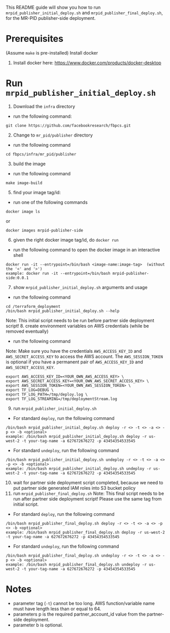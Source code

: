 This README guide will show you how to run `mrpid_publisher_initial_deploy.sh` and `mrpid_publisher_final_deploy.sh`, for the MR-PID publisher-side deployment.

# Prerequisites
(Assume `make` is pre-installed)
Install docker
1. Install docker here: https://www.docker.com/products/docker-desktop

# Run `mrpid_publisher_initial_deploy.sh`

1. Download the `infra` directory
  * run the following command:
```
git clone https://github.com/facebookresearch/fbpcs.git
```
2. Change to `mr_pid/publisher` directory
  * run the following command
```
cd fbpcs/infra/mr_pid/publisher
```
3. build the image
  * run the following command
```
make image-build
```
5. find your image tag/id:
  * run one of the following commands
```
docker image ls
```
or
```
docker images mrpid-publisher-side
```
6. given the right docker image tag/id, do `docker run`
  * run the following command to open the docker image in an interactive shell
```
docker run -it --entrypoint=/bin/bash <image-name:image-tag>  (without the '<' and '>')
example: docker run -it --entrypoint=/bin/bash mrpid-publisher-side:0.0.1
```
7. show `mrpid_publisher_initial_deploy.sh` arguments and usage
  * run the following command
```
cd /terraform_deployment
/bin/bash mrpid_publisher_initial_deploy.sh --help
```
Note: This initial script needs to be run before partner side deployment script!
8. create environment variables on AWS credentials (while be removed eventually)
  * run the following command

Note: Make sure you have the credentials `AWS_ACCESS_KEY_ID` and `AWS_SECRET_ACCESS_KEY` to access the AWS account.
The `AWS_SESSION_TOKEN` is optional if you have a permanent pair of `AWS_ACCESS_KEY_ID` and `AWS_SECRET_ACCESS_KEY`.
```
export AWS_ACCESS_KEY_ID=<YOUR_OWN_AWS_ACCESS_KEY> \
export AWS_SECRET_ACCESS_KEY=<YOUR_OWN_AWS_SECRET_ACCESS_KEY> \
export AWS_SESSION_TOKEN=<YOUR_OWN_AWS_SESSION_TOKEN> \
export TF_LOG=DEBUG \
export TF_LOG_PATH=/tmp/deploy.log \
export TF_LOG_STREAMING=/tmp/deploymentStream.log
```
9. run `mrpid_publisher_initial_deploy.sh`
 * For standard `deploy`, run the following command

```
/bin/bash mrpid_publisher_initial_deploy.sh deploy -r <> -t <> -a <> -p <> -b <optional>
example: /bin/bash mrpid_publisher_initial_deploy.sh deploy -r us-west-2 -t your-tag-name -a 627672676272 -p 43454354533545
```

 * For standard `undeploy`, run the following command
```
/bin/bash mrpid_publisher_initial_deploy.sh undeploy -r <> -t <> -a <> -p <> -b <optional>
example: /bin/bash mrpid_publisher_initial_deploy.sh undeploy -r us-west-2 -t your-tag-name -a 627672676272 -p 43454354533545
```
10. wait for partner side deployment script completed, because we need to put partner side generated IAM roles into S3 bucket policy
11. run `mrpid_publisher_final_deploy.sh`
Note: This final script needs to be run after partner side deployment script!
Please use the same tag from initial script.
 * For standard `deploy`, run the following command

```
/bin/bash mrpid_publisher_final_deploy.sh deploy -r <> -t <> -a <> -p <> -b <optional>
example: /bin/bash mrpid_publisher_final_deploy.sh deploy -r us-west-2 -t your-tag-name -a 627672676272 -p 43454354533545
```

 * For standard `undeploy`, run the following command
```
/bin/bash mrpid_publisher_final_deploy.sh undeploy -r <> -t <> -a <> -p <> -b <optional>
example: /bin/bash mrpid_publisher_final_deploy.sh undeploy -r us-west-2 -t your-tag-name -a 627672676272 -p 43454354533545
```

# Notes
 * parameter tag (`-t`) cannot be too long. AWS function/variable name must have length less than or equal to 64.
 * parameters p is the required partner_account_id value from the partner-side deployment.
 * parameter b is optional.
